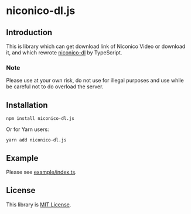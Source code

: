 # niconico-dl.js

## Introduction
This is library which can get download link of Niconico Video or download it,
and which rewrote [niconico-dl](https://github.com/tasuren/niconico_dl) by TypeScript.

### Note
Please use at your own risk, do not use for illegal purposes and use while be careful not to do overload the server.

## Installation
```shell
npm install niconico-dl.js
```
Or for Yarn users:
```shell
yarn add niconico-dl.js
```

## Example
Please see [example/index.ts](example/index.ts).

## License
This library is [MIT License](LICENSE).
